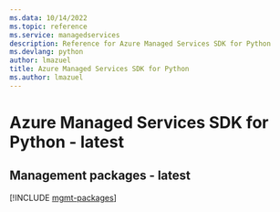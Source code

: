 ```yaml
---
ms.data: 10/14/2022
ms.topic: reference
ms.service: managedservices
description: Reference for Azure Managed Services SDK for Python
ms.devlang: python
author: lmazuel
title: Azure Managed Services SDK for Python
ms.author: lmazuel
---
```

# Azure Managed Services SDK for Python - latest

## Management packages - latest
[!INCLUDE [mgmt-packages](managed-services-mgmt-index.md)]